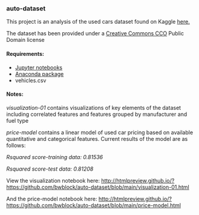 ### auto-dataset

This project is an analysis of the used cars dataset found on Kaggle <a href="https://www.kaggle.com/austinreese/craigslist-carstrucks-data"> here.</a>

The dataset has been provided under a <a href="https://creativecommons.org/publicdomain/zero/1.0/">Creative Commons CCO</a> Public Domain license

#### Requirements:

- <a href="https://jupyter.org/"> Jupyter notebooks </a>
- <a href="https://www.anaconda.com/"> Anaconda package</a>
- vehicles.csv

#### Notes:

<i>visualization-01</i> contains visualizations of key elements of the dataset including correlated features and features grouped by manufacturer and fuel type

<i>price-model</i> contains a linear model of used car pricing based on available quantitative and categorical features. Current results of the model are as follows:

<i>Rsquared score-training data:  0.81536</i>

<i>Rsquared score-test data:  0.81208</i>

View the visualization notebook here:  http://htmlpreview.github.io/?https://github.com/bwblock/auto-dataset/blob/main/visualization-01.html

And the price-model notebook here: http://htmlpreview.github.io/?https://github.com/bwblock/auto-dataset/blob/main/price-model.html
